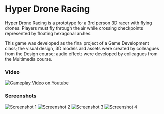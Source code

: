 # Hyper Drone Racing

Hyper Drone Racing is a prototype for a 3rd person 3D racer with flying drones. Players must fly through the air while crossing checkpoints represented by floating hexagonal arches.

This game was developed as the final project of a Game Development class; the visual design, 3D models and assets were created by colleagues from the Design course; audio effects were developed by colleagues from the Multimedia course.

### Video

[![Gameplay Video on Youtube](https://cloud.githubusercontent.com/assets/4265649/19020257/84f91f24-889b-11e6-875f-9a160e70e341.jpg)](https://www.youtube.com/watch?v=PDj1YSzucys) 


### Screenshots

 ![Screenshot 1](https://cloud.githubusercontent.com/assets/4265649/19020145/c4c667be-8897-11e6-8db6-fb80e7f3a4e7.jpg)
 ![Screenshot 2](https://cloud.githubusercontent.com/assets/4265649/19020146/c6ae682e-8897-11e6-8305-dbb5bd4d7c2e.jpg)
 ![Screenshot 3](https://cloud.githubusercontent.com/assets/4265649/19020149/c85034dc-8897-11e6-8919-27d501fd21db.jpg)
 ![Screenshot 4](https://cloud.githubusercontent.com/assets/4265649/19020150/c9c358d0-8897-11e6-9fbe-9ad550138628.jpg)